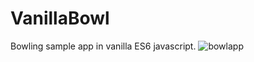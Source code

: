 # VanillaBowl
Bowling sample app in vanilla ES6 javascript.
![bowlapp](https://cloud.githubusercontent.com/assets/14845097/26428467/b700c59a-4096-11e7-8865-3b2ca2e00202.gif)
